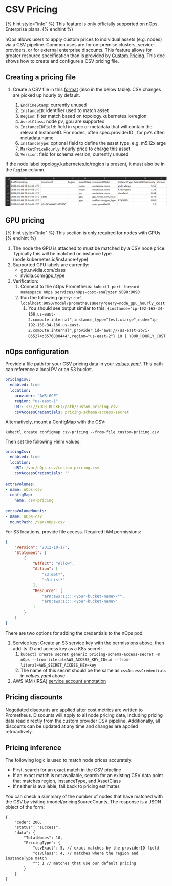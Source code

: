 # CSV Pricing

{% hint style="info" %}
This feature is only officially supported on nOps Enterprise plans.
{% endhint %}

nOps allows users to apply custom prices to individual assets (e.g. nodes) via a CSV pipeline. Common uses are for on-premise clusters, service-providers, or for external enterprise discounts. This feature allows for greater resource specification than is provided by [Custom Pricing](/architecture/pricing-sources-matrix.md#custom-pricing). This doc shows how to create and configure a CSV pricing file.

## Creating a pricing file

1.  Create a CSV file in this [format](https://github.com/nOps/cost-analyzer-helm-chart/blob/develop/cost-analyzer/custom-pricing.csv) (also in the below table). CSV changes are picked up hourly by default.

    1. `EndTimeStamp`: currently unused
    2. `InstanceID`: identifier used to match asset
    3. `Region`: filter match based on topology.kubernetes.io/region
    4. `AssetClass`: node pv, gpu are supported
    5. `InstanceIDField`: field in spec or metadata that will contain the relevant InstanceID. For nodes, often spec.providerID , for pv’s often metadata.name
    6. `InstanceType`: optional field to define the asset type, e.g. m5.12xlarge
    7. `MarketPriceHourly`: hourly price to charge this asset
    8. `Version`: field for schema version, currently unused

If the node label topology.kubernetes.io/region is present, it must also be in the `Region` column.

![Pricing table](/images/pricing.png)

## GPU pricing

{% hint style="info" %}
This section is only required for nodes with GPUs.
{% endhint %}

1. The node the GPU is attached to must be matched by a CSV node price. Typically this will be matched on instance type (node.kubernetes.io/instance-type)
2. Supported GPU labels are currently:
   * gpu.nvidia.com/class
   * nvidia.com/gpu\_type
3. Verification:
   1. Connect to the nOps Prometheus: `kubectl port-forward --namespace nOps services/nOps-cost-analyzer 9090:9090`
   2. Run the following query: `curl localhost:9090/model/prometheusQuery?query=node_gpu_hourly_cost`
      1. You should see output similar to this: `{instance="ip-192-168-34-166.us-east-2.compute.internal",instance_type="test.xlarge",node="ip-192-168-34-166.us-east-2.compute.internal",provider_id="aws:///us-east-2b/i-055274d3576800444",region="us-east-2"} 10 | YOUR_HOURLY_COST`

## nOps configuration

Provide a file path for your CSV pricing data in your [*values.yaml*](https://github.com/nOps/cost-analyzer-helm-chart/blob/develop/cost-analyzer/values-custom-pricing.yaml). This path can reference a local PV or an S3 bucket.

```yaml
pricingCsv:
  enabled: true
  location:
    provider: "AWS|GCP"
    region: "us-east-1"
    URI: s3://YOUR_BUCKET/path/custom-pricing.csv
    csvAccessCredentials: pricing-schema-access-secret
```

Alternatively, mount a ConfigMap with the CSV:

```
kubectl create configmap csv-pricing --from-file custom-pricing.csv
```

Then set the following Helm values:

```yaml
pricingCsv:
  enabled: true
  location:
    URI: /var/nOps-csv/custom-pricing.csv
    csvAccessCredentials: ""

extraVolumes:
- name: nOps-csv
  configMap:
    name: csv-pricing

extraVolumeMounts:
- name: nOps-csv
  mountPath: /var/nOps-csv
```

For S3 locations, provide file access. Required IAM permissions:

```json
{
    "Version": "2012-10-17",
    "Statement": [
        {
            "Effect": "Allow",
            "Action": [
                "s3:Get*",
                "s3:List*"
            ],
            "Resource": [
                "arn:aws:s3:::<your-bucket-name>/*",
                "arn:aws:s3:::<your-bucket-name>"
            ]
        }
    ]
}
```

There are two options for adding the credentials to the nOps pod:

1. Service key: Create an S3 service key with the permissions above, then add its ID and access key as a K8s secret:
   1. `kubectl create secret generic pricing-schema-access-secret -n nOps --from-literal=AWS_ACCESS_KEY_ID=id --from-literal=AWS_SECRET_ACCESS_KEY=key`
   2. The name of this secret should be the same as `csvAccessCredentials` in _values.yaml_ above
2. AWS IAM (IRSA) [service account annotation](https://docs.aws.amazon.com/eks/latest/userguide/adot-iam.html)

## Pricing discounts

Negotiated discounts are applied after cost metrics are written to Prometheus. Discounts will apply to all node pricing data, including pricing data read directly from the custom provider CSV pipeline. Additionally, all discounts can be updated at any time and changes are applied retroactively.

## Pricing inference

The following logic is used to match node prices accurately:

* First, search for an exact match in the CSV pipeline
* If an exact match is not available, search for an existing CSV data point that matches region, instanceType, and AssetClass
* If neither is available, fall back to pricing estimates

You can check a summary of the number of nodes that have matched with the CSV by visiting /model/pricingSourceCounts. The response is a JSON object of the form:

```
{
    "code": 200,
    "status": "success",
    "data": {
        "TotalNodes": 10,
        "PricingType": {
            "csvExact": 5, // exact matches by the providerID field
            "csvClass": 4, // matches where the region and instanceType match
            "": 1 // matches that use our default pricing
        }
    }
}
```
